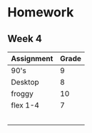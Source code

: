 # Homework

## Week 4
|Assignment | Grade |
|-----------|-------|
|   90's    | 9     |
|  Desktop  | 8     |
| froggy    | 10    |
| flex 1-4  |   7   | 
|           |       |  
|           |       |
|           |       |
|           |       |
|           |       |